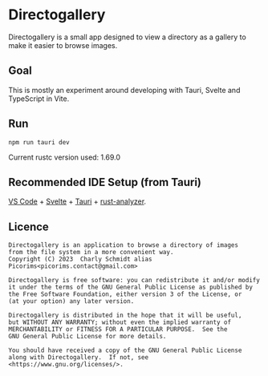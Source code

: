 # Directogallery

Directogallery is a small app designed to view a directory as a gallery to make it easier to browse images.

## Goal

This is mostly an experiment around developing with Tauri, Svelte and TypeScript in Vite.

## Run

```
npm run tauri dev
```

Current rustc version used: 1.69.0

## Recommended IDE Setup (from Tauri)

[VS Code](https://code.visualstudio.com/) + [Svelte](https://marketplace.visualstudio.com/items?itemName=svelte.svelte-vscode) + [Tauri](https://marketplace.visualstudio.com/items?itemName=tauri-apps.tauri-vscode) + [rust-analyzer](https://marketplace.visualstudio.com/items?itemName=rust-lang.rust-analyzer).

## Licence
```
Directogallery is an application to browse a directory of images
from the file system in a more convenient way.
Copyright (C) 2023  Charly Schmidt alias Picorims<picorims.contact@gmail.com>

Directogallery is free software: you can redistribute it and/or modify
it under the terms of the GNU General Public License as published by
the Free Software Foundation, either version 3 of the License, or
(at your option) any later version.

Directogallery is distributed in the hope that it will be useful,
but WITHOUT ANY WARRANTY; without even the implied warranty of
MERCHANTABILITY or FITNESS FOR A PARTICULAR PURPOSE.  See the
GNU General Public License for more details.

You should have received a copy of the GNU General Public License
along with Directogallery.  If not, see <https://www.gnu.org/licenses/>.
```